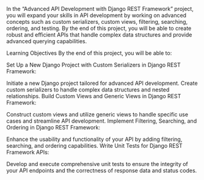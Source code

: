 In the “Advanced API Development with Django REST Framework” project, you will expand your skills in API development by working on advanced concepts such as custom serializers, custom views, filtering, searching, ordering, and testing. By the end of this project, you will be able to create robust and efficient APIs that handle complex data structures and provide advanced querying capabilities.

Learning Objectives
By the end of this project, you will be able to:

Set Up a New Django Project with Custom Serializers in Django REST Framework:

Initiate a new Django project tailored for advanced API development.
Create custom serializers to handle complex data structures and nested relationships.
Build Custom Views and Generic Views in Django REST Framework:

Construct custom views and utilize generic views to handle specific use cases and streamline API development.
Implement Filtering, Searching, and Ordering in Django REST Framework:

Enhance the usability and functionality of your API by adding filtering, searching, and ordering capabilities.
Write Unit Tests for Django REST Framework APIs:

Develop and execute comprehensive unit tests to ensure the integrity of your API endpoints and the correctness of response data and status codes.
